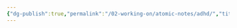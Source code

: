 ```yaml
---
{"dg-publish":true,"permalink":"/02-working-on/atomic-notes/adhd/","title":"ADHD","noteIcon":"","created":"Wednesday, December 20th 2023, 11:32:50 pm","updated":"2024-02-15T19:08:16.693+01:00"}
---
```


